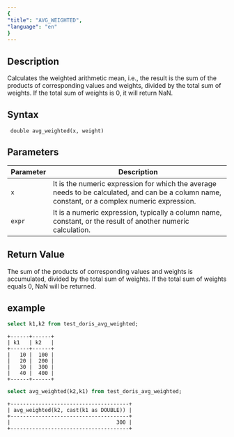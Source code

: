 ```yaml
---
{
"title": "AVG_WEIGHTED",
"language": "en"
}
---
```


<!-- 
Licensed to the Apache Software Foundation (ASF) under one
or more contributor license agreements.  See the NOTICE file
distributed with this work for additional information
regarding copyright ownership.  The ASF licenses this file
to you under the Apache License, Version 2.0 (the
"License"); you may not use this file except in compliance
with the License.  You may obtain a copy of the License at

  http://www.apache.org/licenses/LICENSE-2.0

Unless required by applicable law or agreed to in writing,
software distributed under the License is distributed on an
"AS IS" BASIS, WITHOUT WARRANTIES OR CONDITIONS OF ANY
KIND, either express or implied.  See the License for the
specific language governing permissions and limitations
under the License.
-->

## Description

Calculates the weighted arithmetic mean, i.e., the result is the sum of the products of corresponding values and weights, divided by the total sum of weights. If the total sum of weights is 0, it will return NaN.

## Syntax

` double avg_weighted(x, weight)`

## Parameters

| Parameter | Description |
| -- | -- |
| `x` | It is the numeric expression for which the average needs to be calculated, and can be a column name, constant, or a complex numeric expression. |
| `expr` | It is a numeric expression, typically a column name, constant, or the result of another numeric calculation. |

## Return Value

The sum of the products of corresponding values and weights is accumulated, divided by the total sum of weights. If the total sum of weights equals 0, NaN will be returned.

## example

```sql
select k1,k2 from test_doris_avg_weighted;
```

```text
+------+------+
| k1   | k2   |
+------+------+
|   10 |  100 |
|   20 |  200 |
|   30 |  300 |
|   40 |  400 |
+------+------+
```

```sql
select avg_weighted(k2,k1) from test_doris_avg_weighted;
```

```text
+--------------------------------------+
| avg_weighted(k2, cast(k1 as DOUBLE)) |
+--------------------------------------+
|                                  300 |
+--------------------------------------+
```

